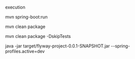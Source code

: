 execution

mvn spring-boot:run

mvn clean package 
 
mvn clean package -DskipTests

java -jar target/flyway-project-0.0.1-SNAPSHOT.jar --spring-profiles.active=dev